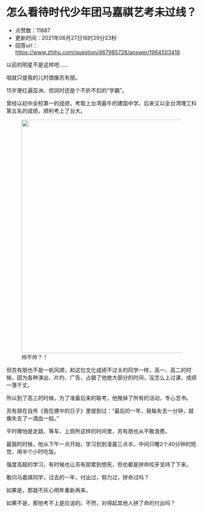 # 怎么看待时代少年团马嘉祺艺考未过线？
- 点赞数：11887
- 更新时间：2021年06月27日16时29分23秒
- 回答url：https://www.zhihu.com/question/467985728/answer/1964503418
<body>
 <p data-pid="tBZIwoLu">以前的明星不是这样吧……</p>
 <p data-pid="E0jFa8dQ">咱就只提我的儿时偶像苏有朋。</p>
 <p data-pid="G6fHqnlJ">15岁便红遍亚洲，但同时还是个不折不扣的“学霸”。</p>
 <p data-pid="yjGieV9l">曾经以初中全校第一的成绩，考取上台湾最牛的建国中学。后来又以全台湾理工科第五名的成绩，顺利考上了台大。</p>
 <figure data-size="normal">
  <img src="https://picx.zhimg.com/50/v2-585098772506f748619f754d8767954a_720w.jpg?source=1940ef5c" data-rawwidth="618" data-rawheight="762" data-size="normal" data-original-token="v2-585098772506f748619f754d8767954a" data-default-watermark-src="https://picx.zhimg.com/50/v2-f33f3a5db46781bec289b775f7433a12_720w.jpg?source=1940ef5c" class="origin_image zh-lightbox-thumb" width="618" data-original="https://picx.zhimg.com/v2-585098772506f748619f754d8767954a_r.jpg?source=1940ef5c">
  <figcaption>
   帅不帅？！
  </figcaption>
 </figure>
 <p data-pid="2gpA7bhN">但苏有朋也不是一帆风顺，和这位文化成绩不过关的同学一样，高一、高二的时候，因为各种演出、片约、广告，占据了他绝大部分的时间，没怎么上过课，成绩一落千丈。</p>
 <p data-pid="dqyGWrYf">所以到了高三的时候，为了准备后来的联考，他推掉了所有的活动，专心念书。</p>
 <p data-pid="T1lpA2tB">苏有朋在自传《我在建中的日子》里提到过：“最后的一年，我每失去一分钟，就像失去了一滴血一般。”</p>
 <p data-pid="iodWTIDO">平时哪怕是走路、等车、上厕所这样的时间里，苏有朋也从不敢浪费。</p>
 <p data-pid="i3SmYzsC">最狠的时候，他从下午一点开始，学习到到凌晨三点半。中间只睡2个40分钟的短觉，用半个小时吃饭。</p>
 <p data-pid="bhIDgFgI">强度高超的学习，有时候也让苏有朋累到想死，但也都是拼命咬牙坚持了下来。</p>
 <p data-pid="ooprJumu">敢问马嘉祺同学，过去的一年，付出过，努力过，拼命过吗？</p>
 <p data-pid="odvjZq5x">如果是，那就不灰心明年重新再来。</p>
 <p data-pid="EMMyDtDS">如果不是，那他考不上是应该的。不然，对得起其他人拼了命的付出吗？</p>
</body>